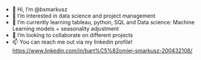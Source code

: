 - 👋 Hi, I’m @bsmarkusz
- 👀 I’m interested in data science and project management
- 🌱 I’m currently learning tableau, python, SQL and Data science: Machine Learning models + seasonality adjustment
- 💞️ I’m looking to collaborate on different projects
- 📫 You can reach me out via my linkedin profile! https://www.linkedin.com/in/bart%C5%82omiej-smarkusz-200432108/

<!---
bsmarkusz/bsmarkusz is a ✨ special ✨ repository because its `README.md` (this file) appears on your GitHub profile.
You can click the Preview link to take a look at your changes.
--->

